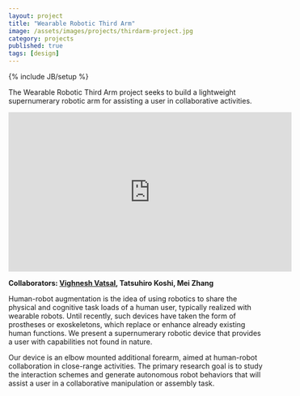 ```yaml
---
layout: project
title: "Wearable Robotic Third Arm"
image: /assets/images/projects/thirdarm-project.jpg
category: projects
published: true
tags: [design]
---
```

{% include JB/setup %}

The Wearable Robotic Third Arm project seeks to build a lightweight supernumerary robotic arm for assisting a user in collaborative activities.

<!--more-->

<div class="video-container"><iframe width="560" height="315" src="https://www.youtube.com/embed/FWtD6YCaT4c?ecver=2" frameborder="0" allow="autoplay; encrypted-media" allowfullscreen></iframe></div>

**Collaborators: [Vighnesh Vatsal](http://hrc2.io/people/vighnesh-vatsal), Tatsuhiro Koshi, Mei Zhang**

Human-robot augmentation is the idea of using robotics to share the physical and cognitive task loads of a human user, typically realized with wearable robots. Until recently, such devices have taken the form of prostheses or exoskeletons, which replace or enhance already existing human functions. We present a supernumerary robotic device that provides a user with capabilities not found in nature. 

Our device is an elbow mounted additional forearm, aimed at human-robot collaboration in close-range activities. The primary research goal is to study the interaction schemes and generate autonomous robot behaviors that will assist a user in a collaborative manipulation or assembly task.
